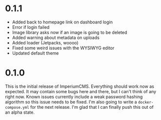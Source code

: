 # 0.1.1

- Added back to homepage link on dashboard login
- Error if login failed
- Image library asks now if an image is going to be deleted
- Added warning about metadata on uploads
- Added loader (Jetpacks, woooo)
- Fixed some weird issues with the WYSIWYG editor
- Updated default theme

# 0.1.0
This is the initial release of ImperiumCMS. Everything should work now as expected. It may contain some bugs here and there, but I can't think of any right now.
Known issues currently include a weak password hashing algorithm so this issue needs to be fixed. I'm also going to write a `docker-compose.yml` for the next release.
I'm glad that I can finally push this out of an alpha state.